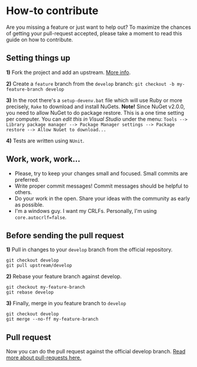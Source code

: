 # How-to contribute
Are you missing a feature or just want to help out? To maximize the chances of getting your pull-request accepted, please take a moment to read this guide on how to contribute.

## Setting things up 

**1)** Fork the project and add an upstream. [More info](https://help.github.com/articles/fork-a-repo).

**2)** Create a `feature` branch from the `develop` branch: `git checkout -b my-feature-branch develop`

**3)** In the root there's a `setup-devenv.bat` file which will use Ruby or more precisely, `Rake` to download and install NuGets. **Note!** Since NuGet v2.0.0, you need to allow NuGet to do package restore. This is a one time setting per computer. You can _edit this in Visual Studio_ under the menu: `Tools --> Library package manager --> Package Manager settings --> Package restore --> Allow NuGet to download...`

**4)** Tests are written using `NUnit`.

## Work, work, work...
* Please, try to keep your changes small and focused. Small commits are preferred.
* Write proper commit messages! Commit messages should be helpful to others.
* Do your work in the open. Share your ideas with the community as early as possible.
* I'm a windows guy. I want my CRLFs. Personally, I'm using `core.autocrlf=false`.

## Before sending the pull request

**1)** Pull in changes to your `develop` branch from the official repository.

```
git checkout develop
git pull upstream/develop
```

**2)** Rebase your feature branch against develop.

```
git checkout my-feature-branch
git rebase develop
```

**3)** Finally, merge in you feature branch to `develop`
```
git checkout develop
git merge --no-ff my-feature-branch
```

## Pull request
Now you can do the pull request against the official develop branch. [Read more about pull-requests here.](https://help.github.com/articles/using-pull-requests)